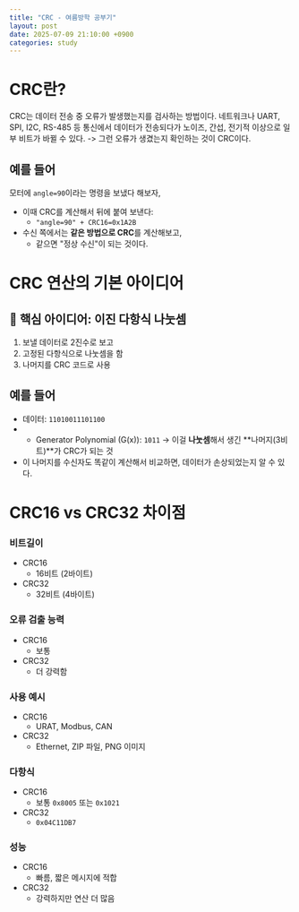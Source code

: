 ```yaml
---
title: "CRC - 여름방학 공부기"
layout: post
date: 2025-07-09 21:10:00 +0900
categories: study
---
```


# CRC란?
CRC는 데이터 전송 중 오류가 발생했는지를 검사하는 방법이다.
네트워크나 UART, SPI, I2C, RS-485 등 통신에서
데이터가 전송되다가 노이즈, 간섭, 전기적 이상으로 일부 비트가 바뀔 수 있다.
-> 그런 오류가 생겼는지 확인하는 것이 CRC이다.

## 예를 들어
모터에 `angle=90`이라는 명령을 보냈다 해보자,
- 이때 CRC를 계산해서 뒤에 붙여 보낸다:
    - `"angle=90" + CRC16=0x1A2B`
- 수신 쪽에서는 **같은 방법으로 CRC**를 계산해보고,
    - 같으면 "정상 수신"이 되는 것이다.

# CRC 연산의 기본 아이디어
## 🧠 핵심 아이디어: 이진 다항식 나눗셈
1. 보낼 데이터로 2진수로 보고
2. 고정된 다항식으로 나눗셈을 함
3. 나머지를 CRC 코드로 사용

## 예를 들어
- 데이터: `11010011101100`
- - Generator Polynomial (G(x)): `1011`
    → 이걸 **나눗셈**해서 생긴 **나머지(3비트)**가 CRC가 되는 것
- 이 나머지를 수신자도 똑같이 계산해서 비교하면, 데이터가 손상되었는지 알 수 있다.


# CRC16 vs CRC32 차이점
### 비트길이
- CRC16
    - 16비트 (2바이트)
- CRC32
    - 32비트 (4바이트)
### 오류 검출 능력
- CRC16
    - 보통
- CRC32
    - 더 강력함
### 사용 예시
- CRC16
    - URAT, Modbus, CAN
- CRC32
    - Ethernet, ZIP 파일, PNG 이미지
### 다항식
- CRC16
    - 보통 `0x8005` 또는 `0x1021`
- CRC32
    - `0x04C11DB7`
### 성능
- CRC16
    - 빠름, 짧은 메시지에 적합
- CRC32
    - 강력하지만 연산 더 많음